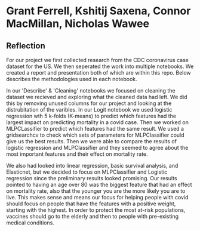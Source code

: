 # Grant Ferrell, Kshitij Saxena, Connor MacMillan, Nicholas Wawee
## Reflection
For our project we first collected research from the CDC coronavirus case dataset for the US. We then seperated the work into multiple notebooks. We created a report and presentation both of which are within this repo. Below describes the methodologies used in each notebook.

In our 'Describe' & 'Cleaning' notebooks we focused on cleaning the dataset we recieved and exploring what the cleaned data had left. We did this by removing unused columns for our project and looking at the distrubitation of the varibles. In our Logit notebook we used logistic regression wth 5 k-folds (K-means) to predict which features had the largest impact on predicting mortality in a covid case. Then we worked on MLPCLassifier to predict which features had the same result. We used a gridsearchcv to check which sets of parameters for MLPClassifier could give us the best results. Then we were able to compare the results of logistic regression and MLPClassifier and they seemed to agree about the most important features and their effect on mortality rate. 

We also had looked into linear regression, basic survival analysis, and Elasticnet, but we decided to focus on MLPClassifier and Logistic regression since the preliminary results looked promising. Our results pointed to having an age over 80 was the biggest feature that had an effect on mortality rate, also that the younger you are the more likely you are to live. This makes sense and means our focus for helping people with covid should focus on people that have the features with a positive weight, starting with the highest. In order to protect the most at-risk populations, vaccines should go to the elderly and then to people with pre-existing medical conditions.
